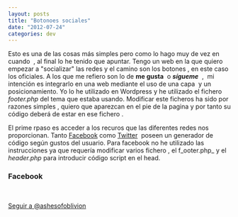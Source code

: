 ```yaml
---
layout: posts
title: "Botonoes sociales"
date: "2012-07-24"
categories: dev
---
```


Esto es una de las cosas más simples pero como lo hago muy de vez en cuando  , al final lo he tenido que apuntar. Tengo un web en la que quiero empezar a "socializar" las redes y el camino son los botones , en este caso los oficiales. A los que me refiero son lo de **me gusta**  o **_sígueme_**  ,  mi intención es integrarlo en una web mediante el uso de una capa  y un posicionamiento. Yo lo he utilizado en Wordpress y he utilizado el fichero _footer.php_ del tema que estaba usando. Modificar este ficheros ha sido por razones simples , quiero que aparezcan en el pie de la pagina y por tanto su código deberá de estar en ese fichero .

El prime rpaso es acceder a los recuros que las diferentes redes nos proporcionan. Tanto [Facebook](https://twitter.com/about/resources/buttons#follow "botones twitter") como [Twitter](https://twitter.com/about/resources/buttons#follow "botones twitter")  poseen un generador de código según gustos del usuario. Para facebook no he utilizado las instrucciones ya que requería modificar varios fichero , el f_ooter.php_ y el _header.php_ para introducir código script en el head.

### Facebook

 

[Seguir a @ashesofoblivion](https://twitter.com/ashesofoblivion)
<script type="text/javascript">// < ![CDATA[ !function(d,s,id){var js,fjs=d.getElementsByTagName(s)[0];if(!d.getElementById(id))js=d.createElement(s);js.id=id;js.src="//platform.twitter.com/widgets.js";fjs.parentN ode.insertBefore(js,fjs);}}(document,"script","twitter-wjs"); // ]]></script>

 

<script type="text/javascript">// < ![CDATA[ (function(d, s, id) { var js, fjs = d.getElementsByTagName(s)[0]; if (d.getElementById(id)) return; js = d.createElement(s); js.id = id; js.src = "//connect.facebook.net/es_LA/all.js#xfbml=1"; fjs.parentNode.insertBefore(js, fjs); }(document, 'script', 'facebook-jssdk')); // ]]></script>
